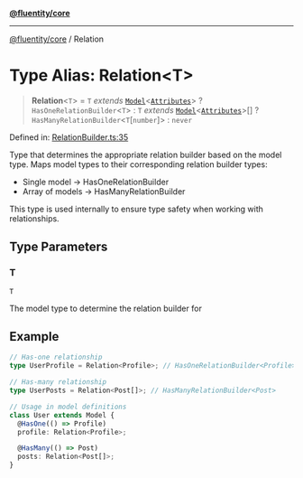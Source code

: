 [**@fluentity/core**](../README.md)

***

[@fluentity/core](../globals.md) / Relation

# Type Alias: Relation\<T\>

> **Relation**\<`T`\> = `T` *extends* [`Model`](../classes/Model.md)\<[`Attributes`](../interfaces/Attributes.md)\> ? `HasOneRelationBuilder`\<`T`\> : `T` *extends* [`Model`](../classes/Model.md)\<[`Attributes`](../interfaces/Attributes.md)\>[] ? `HasManyRelationBuilder`\<`T`\[`number`\]\> : `never`

Defined in: [RelationBuilder.ts:35](https://github.com/cedricpierre/fluentity-core/blob/dd49dcf5b1debdac859ec47df4dfdcbe1a5885d8/src/RelationBuilder.ts#L35)

Type that determines the appropriate relation builder based on the model type.
Maps model types to their corresponding relation builder types:
- Single model -> HasOneRelationBuilder
- Array of models -> HasManyRelationBuilder

This type is used internally to ensure type safety when working with relationships.

## Type Parameters

### T

`T`

The model type to determine the relation builder for

## Example

```typescript
// Has-one relationship
type UserProfile = Relation<Profile>; // HasOneRelationBuilder<Profile>

// Has-many relationship
type UserPosts = Relation<Post[]>; // HasManyRelationBuilder<Post>

// Usage in model definitions
class User extends Model {
  @HasOne(() => Profile)
  profile: Relation<Profile>;

  @HasMany(() => Post)
  posts: Relation<Post[]>;
}
```
